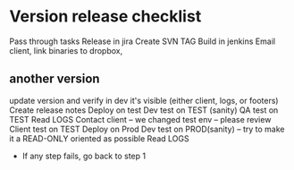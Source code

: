 # Version release checklist
Pass through tasks
Release in jira
Create SVN TAG
Build in jenkins
Email client, link binaries to dropbox,

## another version
update version and verify in dev it's visible (either client, logs, or footers)
Create release notes
Deploy on test
Dev test on TEST (sanity)
QA test on TEST
Read LOGS
Contact client – we changed test env – please review
Client test on TEST
Deploy on Prod
Dev test on PROD(sanity) – try to make it a READ-ONLY oriented as possible
Read LOGS

* If any step fails, go back to step 1
